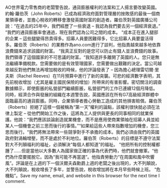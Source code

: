 AO世界電力零售商的老闆警告說，通貨膨脹權利的法案和工人揚言要改變英國。約翰·羅伯茨（John Roberts）已成為經濟政府面對管理層的挫敗感的最後一個商業領導者，並擔心稅收的轉移會激發英國財富的創造者。羅伯茨對英國廣播公司說：“在過去的25年中，我們經歷了一些衰退 – 我認為我們要去另一個經濟衰退。” “我們的通貨膨脹率會通過，現在我們認為公司之間的成本。 “成本正在進入腿部的企業 – 這些腿變得昂貴得多。招募人員要困難得多，它比招募人員要靈活得多。羅伯茨（Roberts）的業務作為ano.com進行了談判，他指責越來越多地依靠浪費錢來追求該國的財富。 “我真正反對的是您可以防止有錢人並浪費錢的故事。我們領導了這個國家的不可思議的財富。“我知道許多離開了英國的人。您只是無法繼續準備稅款。您需要做的是有效管理國家，您需要做出艱難的決定。當公司越來越反對他們無法再增加稅收的時候，他的評論發表了 – 因為擔心總理雷切爾·里夫斯（Rachel Reeves）在11月預算中進行了新的突襲。可悲的經濟數字表明，其先前稅收增加（尤其是雇主國民保險的增加）所帶來的有害影響。密切關注的調查數據顯示，即使膨脹的私營部門繼續膨脹，私營部門的工作已連續12個月降低。同時，經濟合作與發展的組織在本週警告說，英國應該在所有G7高級經濟群體中面臨最高的通貨膨脹。同時，企業領導者擔心勞動工造成的其他損害賠償。羅伯茨（Roberts）拒絕了這樣一個被稱為“第一天”權利的論點，該權利很快就必須在法律上製定 – 從他們開始工作之後，這將為工人提供與更長的同事相同的就業保護。他說：“我們應該談論創造就業機會，而不是應用使商業領袖在招募人員並給某人一個機會之前三思而後行的事情。”“如果給這些人帶來指數增加的機會，您三思而後行。“我們將無法帶來一些競爭對手不承擔的成本。我們必須由我們的英國政府對渦輪增壓，而不是處於不利地位。羅伯茨（Roberts）的目標是不遵守法案對大不列顛福利的福祉，必須解決“每個人都知道”的福祉。 “他把所有的控制權都腫了……但是當他以大多數人為國家做正確的事為代表們時，他們就會撤軍。“他們為什麼要擺脫它。因為“我可能不再當選”。他指責勞動力“在周圍和風中吹響風”。評論是在上週的下一個沃爾夫森勳爵上週的老闆之後出現的，大不列顛說，大不列顛說，稅收增長了多年，並警告說，稅收增加將在本月早些時候上班。 “危機點”。Save my name, email, and website in this browser for the next time I comment.